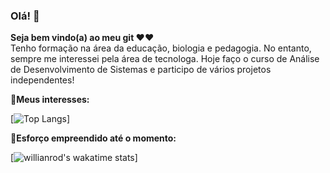 ### Olá! 👋

<strong> Seja bem vindo(a) ao meu git ❤❤ </strong>
</br>
Tenho formação na área da educação, biologia e pedagogia. No entanto, sempre me interessei pela área de tecnologa. 
Hoje faço o curso de Análise de Desenvolvimento de Sistemas e participo de vários projetos independentes!  

<strong> 🚀Meus interesses: </strong>



[![Top Langs](https://github-readme-stats.vercel.app/api/top-langs/?username=anuraghazra&layout=compact)]


<strong> 🚀Esforço empreendido até o momento: </strong>
</br>


[![willianrod's wakatime stats](https://github-readme-stats.vercel.app/api/wakatime?username=willianrod)]


<!--
**RBianchi-Al/RBianchi-Al** is a ✨ _special_ ✨ repository because its `README.md` (this file) appears on your GitHub profile.
